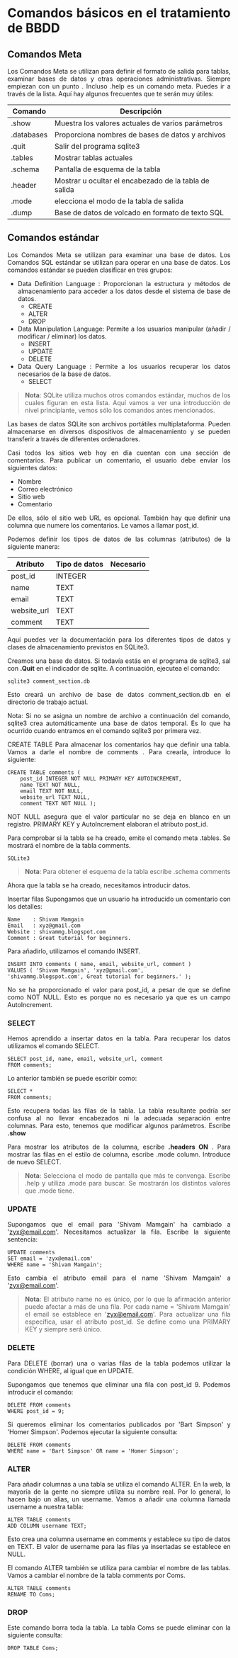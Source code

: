 <div align="justify">

# Comandos básicos en el tratamiento de BBDD

## Comandos Meta
Los Comandos Meta se utilizan para definir el formato de salida para tablas, examinar bases de datos y otras operaciones administrativas. Siempre empiezan con un punto . Incluso .help es un comando meta. Puedes ir a través de la lista. Aquí hay algunos frecuentes que te serán muy útiles:

| Comando | Descripción |
|-----|-----|
| .show | Muestra los valores actuales de varios parámetros|
| .databases | Proporciona nombres de bases de datos y archivos|
|.quit | Salir del programa sqlite3|
|.tables| Mostrar tablas actuales|
|.schema|Pantalla de esquema de la tabla|
|.header|Mostrar u ocultar el encabezado de la tabla de salida|
|.mode|elecciona el modo de la tabla de salida|
|.dump| Base de datos de volcado en formato de texto SQL|

## Comandos estándar
Los Comandos Meta se utilizan para examinar una base de datos. Los Comandos SQL estándar se utilizan para operar en una base de datos. Los comandos estándar se pueden clasificar en tres grupos:
- Data Definition Language : Proporcionan la estructura y métodos de almacenamiento para acceder a los datos desde el sistema de base de datos.
  - CREATE
  - ALTER
  - DROP
- Data Manipulation Language: Permite a los usuarios manipular (añadir / modificar / eliminar) los datos.
  - INSERT
  - UPDATE
  - DELETE
- Data Query Language : Permite a los usuarios recuperar los datos necesarios de la base de datos.
  - SELECT
 
 > __Nota__: SQLite utiliza muchos otros comandos estándar, muchos de los cuales figuran en esta lista. Aquí vamos a ver una introducción de nivel principiante, vemos sólo los comandos antes mencionados.

Las bases de datos SQLite son archivos portátiles multiplataforma. Pueden almacenarse en diversos dispositivos de almacenamiento y se pueden transferir a través de diferentes ordenadores.

Casi todos los sitios web hoy en día cuentan con una sección de comentarios. Para publicar un comentario, el usuario debe enviar los siguientes datos:
 - Nombre
 - Correo electrónico
 - Sitio web
 - Comentario

De ellos, sólo el sitio web URL es opcional. También hay que definir una columna que numere los comentarios. Le vamos a llamar post_id.

Podemos definir los tipos de datos de las columnas (atributos) de la siguiente manera:

| Atributo |Tipo de datos |  Necesario |
| ----- |----- |----- |
| post_id | INTEGER| |
| name | TEXT | |
| email | TEXT | |
| website_url | TEXT | |
| comment | TEXT| |

Aquí puedes ver la documentación para los diferentes tipos de datos y clases de almacenamiento previstos en SQLite3. 


Creamos una base de datos. Si todavía estás en el programa de sqlite3, sal con __.Quit__ en el indicador de sqlite. A continuación, ejecutea el comando:

```
sqlite3 comment_section.db
```
Esto creará un archivo de base de datos comment_section.db en el directorio de trabajo actual.

Nota: Si no se asigna un nombre de archivo a continuación del comando, sqlite3 crea automáticamente una base de datos temporal. Es lo que ha ocurrido cuando entramos en el comando sqlite3 por primera vez.

CREATE TABLE
Para almacenar los comentarios hay que definir una tabla. Vamos a darle el nombre de comments . Para crearla, introduce lo siguiente:
```
CREATE TABLE comments (
    post_id INTEGER NOT NULL PRIMARY KEY AUTOINCREMENT,
    name TEXT NOT NULL,
    email TEXT NOT NULL,
    website_url TEXT NULL,
    comment TEXT NOT NULL );
```    
NOT NULL  asegura que el valor particular no se deja en blanco en un registro. PRIMARY KEY y AutoIncrement elaboran el atributo post_id.

Para comprobar si la tabla se ha creado, emite el comando meta .tables. Se mostrará el nombre de la tabla comments.
```
SQLite3
```

> __Nota__: Para obtener el esquema de la tabla escribe .schema comments

Ahora que la tabla se ha creado, necesitamos introducir datos.

Insertar filas
Supongamos que un usuario ha introducido un comentario con los detalles:
```
Name    : Shivam Mamgain
Email   : xyz@gmail.com
Website : shivammg.blogspot.com
Comment : Great tutorial for beginners.
```

Para añadirlo, utilizamos el comando INSERT.
```
INSERT INTO comments ( name, email, website_url, comment )
VALUES ( 'Shivam Mamgain', 'xyz@gmail.com',
'shivammg.blogspot.com', Great tutorial for beginners.' );
```

No se ha proporcionado el valor para post_id, a pesar de que se define como NOT NULL. Esto es porque no es necesario ya que es un campo AutoIncrement.

### SELECT

Hemos aprendido a insertar datos en la tabla. Para recuperar los datos utilizamos el comando SELECT.

```
SELECT post_id, name, email, website_url, comment
FROM comments;
```
Lo anterior también se puede escribir como:
```
SELECT *
FROM comments;
```
Esto recupera todas las filas de la tabla. La tabla resultante podría ser confusa al no llevar encabezados ni la adecuada separación entre columnas. Para esto, tenemos que modificar algunos parámetros.
Escribe __.show__

Para mostrar los atributos de la columna, escribe __.headers ON__ .
Para mostrar las filas en el estilo de columna, escribe .mode column.
Introduce de nuevo SELECT.

> __Nota__: Selecciona el modo de pantalla que más te convenga. Escribe .help y utiliza .mode para buscar. Se mostrarán los distintos valores que .mode tiene.

### UPDATE

Supongamos que el email para 'Shivam Mamgain' ha cambiado a 'zyx@email.com'. Necesitamos actualizar la fila. Escribe la siguiente sentencia:

```
UPDATE comments
SET email = 'zyx@email.com'
WHERE name = 'Shivam Mamgain';
```

Esto cambia el atributo email para el name 'Shivam Mamgain' a 'zyx@email.com'.

> __Nota__: El atributo name no es único, por lo que la afirmación anterior puede afectar a más de una fila. Por cada name = 'Shivam Mamgain' el email se establece en 'zyx@email.com'. Para actualizar una fila específica, usar el atributo post_id. Se define como una PRIMARY KEY y siempre será único.

### DELETE
Para DELETE (borrar) una o varias filas de la tabla podemos utilizar la condición WHERE, al igual que en UPDATE.

Supongamos que tenemos que eliminar una fila con post_id 9. Podemos introducir el comando:
```
DELETE FROM comments
WHERE post_id = 9;
```
Si queremos eliminar los comentarios publicados por 'Bart Simpson' y 'Homer Simpson'. Podemos ejecutar la siguiente consulta:
```
DELETE FROM comments
WHERE name = 'Bart Simpson' OR name = 'Homer Simpson';
```
### ALTER

Para añadir columnas a una tabla se utiliza el comando ALTER. En la web, la mayoría de la gente no siempre utiliza su nombre real. Por lo general, lo hacen bajo un alias, un username. Vamos a añadir una columna llamada username a nuestra tabla:
```
ALTER TABLE comments
ADD COLUMN username TEXT;
```
Esto crea una columna username en comments y establece su tipo de datos en TEXT. El valor de username para las filas ya insertadas se establece en NULL.

El comando ALTER también se utiliza para cambiar el nombre de las tablas. Vamos a cambiar el nombre de la tabla comments por Coms.
```
ALTER TABLE comments
RENAME TO Coms;
```
### DROP

Este comando borra toda la tabla. La tabla Coms se puede eliminar con la siguiente consulta:

```
DROP TABLE Coms;
```
</div>